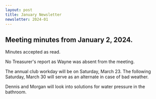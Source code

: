 ```yaml
---
layout: post
title: January Newsletter
newsletter: 2024-01
---
```


## Meeting minutes from January 2, 2024.

Minutes accepted as read.

No Treasurer's report as Wayne was absent from the meeting.

The annual club workday will be on Saturday, March 23. The following Saturday,
March 30 will serve as an alternate in case of bad weather.

Dennis and Morgan will look into solutions for water pressure in the bathroom.
